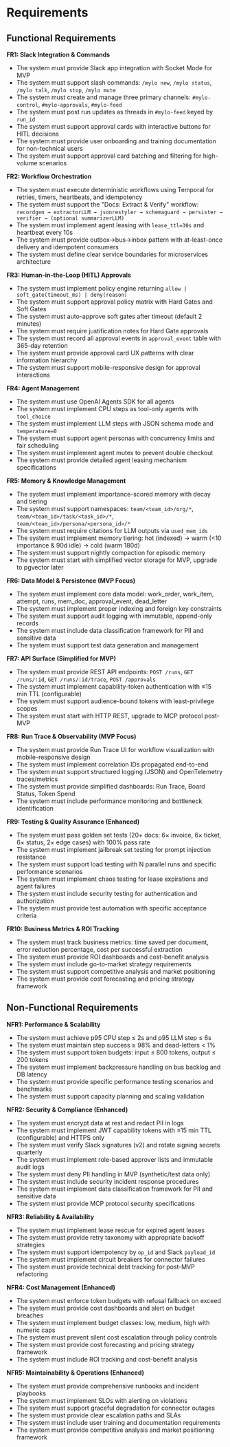 # Requirements

## Functional Requirements

**FR1: Slack Integration & Commands**

- The system must provide Slack app integration with Socket Mode for MVP
- The system must support slash commands: `/mylo new`, `/mylo status`, `/mylo talk`, `/mylo stop`, `/mylo mute`
- The system must create and manage three primary channels: `#mylo-control`, `#mylo-approvals`, `#mylo-feed`
- The system must post run updates as threads in `#mylo-feed` keyed by `run_id`
- The system must support approval cards with interactive buttons for HITL decisions
- The system must provide user onboarding and training documentation for non-technical users
- The system must support approval card batching and filtering for high-volume scenarios

**FR2: Workflow Orchestration**

- The system must execute deterministic workflows using Temporal for retries, timers, heartbeats, and idempotency
- The system must support the "Docs: Extract & Verify" workflow: `recordgen → extractorLLM → jsonrestyler → schemaguard → persister → verifier → (optional summarizerLLM)`
- The system must implement agent leasing with `lease_ttl=30s` and heartbeat every 10s
- The system must provide outbox→bus→inbox pattern with at-least-once delivery and idempotent consumers
- The system must define clear service boundaries for microservices architecture

**FR3: Human-in-the-Loop (HITL) Approvals**

- The system must implement policy engine returning `allow | soft_gate(timeout_ms) | deny(reason)`
- The system must support approval policy matrix with Hard Gates and Soft Gates
- The system must auto-approve soft gates after timeout (default 2 minutes)
- The system must require justification notes for Hard Gate approvals
- The system must record all approval events in `approval_event` table with 365-day retention
- The system must provide approval card UX patterns with clear information hierarchy
- The system must support mobile-responsive design for approval interactions

**FR4: Agent Management**

- The system must use OpenAI Agents SDK for all agents
- The system must implement CPU steps as tool-only agents with `tool_choice`
- The system must implement LLM steps with JSON schema mode and `temperature=0`
- The system must support agent personas with concurrency limits and fair scheduling
- The system must implement agent mutex to prevent double checkout
- The system must provide detailed agent leasing mechanism specifications

**FR5: Memory & Knowledge Management**

- The system must implement importance-scored memory with decay and tiering
- The system must support namespaces: `team/<team_id>/org/*`, `team/<team_id>/task/<task_id>/*`, `team/<team_id>/persona/<persona_id>/*`
- The system must require citations for LLM outputs via `used_mem_ids`
- The system must implement memory tiering: hot (indexed) → warm (<10 importance & 90d idle) → cold (warm 180d)
- The system must support nightly compaction for episodic memory
- The system must start with simplified vector storage for MVP, upgrade to pgvector later

**FR6: Data Model & Persistence (MVP Focus)**

- The system must implement core data model: work_order, work_item, attempt, runs, mem_doc, approval_event, dead_letter
- The system must implement proper indexing and foreign key constraints
- The system must support audit logging with immutable, append-only records
- The system must include data classification framework for PII and sensitive data
- The system must support test data generation and management

**FR7: API Surface (Simplified for MVP)**

- The system must provide REST API endpoints: `POST /runs`, `GET /runs/:id`, `GET /runs/:id/trace`, `POST /approvals`
- The system must implement capability-token authentication with ≤15 min TTL (configurable)
- The system must support audience-bound tokens with least-privilege scopes
- The system must start with HTTP REST, upgrade to MCP protocol post-MVP

**FR8: Run Trace & Observability (MVP Focus)**

- The system must provide Run Trace UI for workflow visualization with mobile-responsive design
- The system must implement correlation IDs propagated end-to-end
- The system must support structured logging (JSON) and OpenTelemetry traces/metrics
- The system must provide simplified dashboards: Run Trace, Board Status, Token Spend
- The system must include performance monitoring and bottleneck identification

**FR9: Testing & Quality Assurance (Enhanced)**

- The system must pass golden set tests (20+ docs: 6× invoice, 6× ticket, 6× status, 2× edge cases) with 100% pass rate
- The system must implement jailbreak set testing for prompt injection resistance
- The system must support load testing with N parallel runs and specific performance scenarios
- The system must implement chaos testing for lease expirations and agent failures
- The system must include security testing for authentication and authorization
- The system must provide test automation with specific acceptance criteria

**FR10: Business Metrics & ROI Tracking**

- The system must track business metrics: time saved per document, error reduction percentage, cost per successful extraction
- The system must provide ROI dashboards and cost-benefit analysis
- The system must include go-to-market strategy requirements
- The system must support competitive analysis and market positioning
- The system must provide cost forecasting and pricing strategy framework

## Non-Functional Requirements

**NFR1: Performance & Scalability**

- The system must achieve p95 CPU step ≤ 2s and p95 LLM step ≤ 6s
- The system must maintain step success ≥ 98% and dead-letters < 1%
- The system must support token budgets: input ≤ 800 tokens, output ≤ 200 tokens
- The system must implement backpressure handling on bus backlog and DB latency
- The system must provide specific performance testing scenarios and benchmarks
- The system must support capacity planning and scaling validation

**NFR2: Security & Compliance (Enhanced)**

- The system must encrypt data at rest and redact PII in logs
- The system must implement JWT capability tokens with ≤15 min TTL (configurable) and HTTPS only
- The system must verify Slack signatures (v2) and rotate signing secrets quarterly
- The system must implement role-based approver lists and immutable audit logs
- The system must deny PII handling in MVP (synthetic/test data only)
- The system must include security incident response procedures
- The system must implement data classification framework for PII and sensitive data
- The system must provide MCP protocol security specifications

**NFR3: Reliability & Availability**

- The system must implement lease rescue for expired agent leases
- The system must provide retry taxonomy with appropriate backoff strategies
- The system must support idempotency by `op_id` and Slack `payload_id`
- The system must implement circuit breakers for connector failures
- The system must provide technical debt tracking for post-MVP refactoring

**NFR4: Cost Management (Enhanced)**

- The system must enforce token budgets with refusal fallback on exceed
- The system must provide cost dashboards and alert on budget breaches
- The system must implement budget classes: low, medium, high with numeric caps
- The system must prevent silent cost escalation through policy controls
- The system must provide cost forecasting and pricing strategy framework
- The system must include ROI tracking and cost-benefit analysis

**NFR5: Maintainability & Operations (Enhanced)**

- The system must provide comprehensive runbooks and incident playbooks
- The system must implement SLOs with alerting on violations
- The system must support graceful degradation for connector outages
- The system must provide clear escalation paths and SLAs
- The system must include user training and documentation requirements
- The system must provide competitive analysis and market positioning framework
